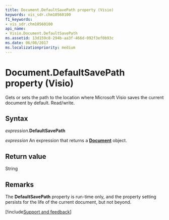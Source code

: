 ```yaml
---
title: Document.DefaultSavePath property (Visio)
keywords: vis_sdr.chm10560100
f1_keywords:
- vis_sdr.chm10560100
api_name:
- Visio.Document.DefaultSavePath
ms.assetid: 13d159c8-294b-aa3f-466d-092f3ef0b93c
ms.date: 06/08/2017
ms.localizationpriority: medium
---
```



# Document.DefaultSavePath property (Visio)

Gets or sets the path to the location where Microsoft Visio saves the current document by default. Read/write.


## Syntax

_expression_.**DefaultSavePath**

_expression_ An expression that returns a **[Document](Visio.Document.md)** object.


## Return value

String


## Remarks

The **DefaultSavePath** property is run-time only, and the property setting persists for the life of the current document, but not beyond.


[!include[Support and feedback](~/includes/feedback-boilerplate.md)]